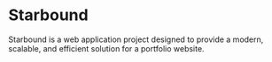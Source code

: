 # Starbound
 Starbound is a web application project designed to provide a modern, scalable, and efficient solution for a portfolio website.
